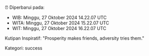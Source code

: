 ⏰ Diperbarui pada:
- WIB: Minggu, 27 Oktober 2024 14.22.07 UTC
- WITA: Minggu, 27 Oktober 2024 15.22.07 UTC
- WIT: Minggu, 27 Oktober 2024 16.22.07 UTC

Kutipan Inspiratif:
"Prosperity makes friends, adversity tries them."


Kategori: success

